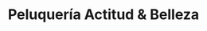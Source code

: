 ---
title: "Peluquería Actitud & Belleza"
url: /nunoa/peluqueria-actitud-y-belleza/
shop: peluquería
---
